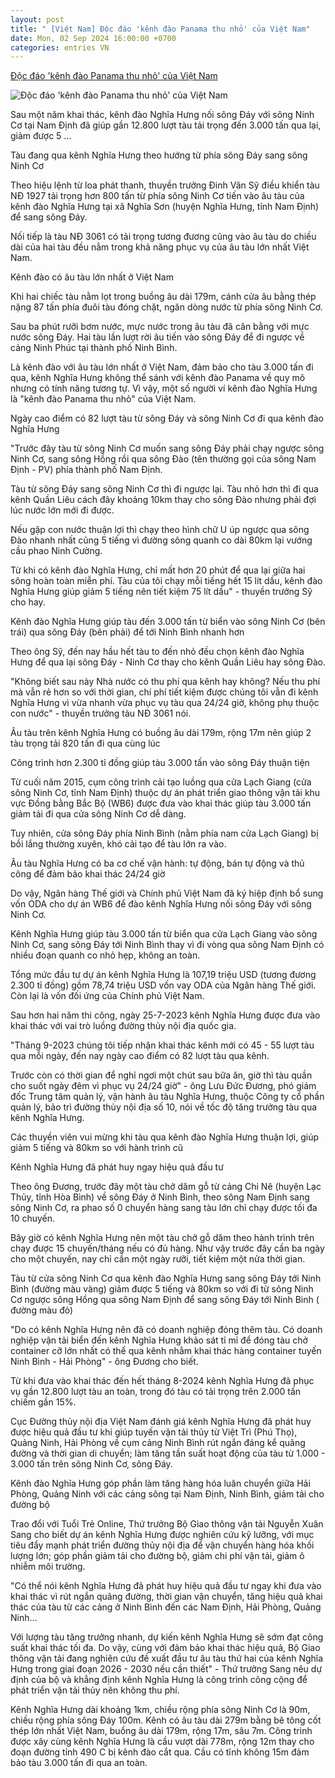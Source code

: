```yaml
---
layout: post
title: " [Việt Nam] Độc đáo 'kênh đào Panama thu nhỏ' của Việt Nam"
date: Mon, 02 Sep 2024 16:00:00 +0700
categories: entries VN
---
```

[Độc đáo 'kênh đào Panama thu nhỏ' của Việt Nam](https://tuoitre.vn/doc-dao-kenh-dao-panama-thu-nho-cua-viet-nam-20240901155431533.htm)

![Độc đáo 'kênh đào Panama thu nhỏ' của Việt Nam](https://cdn1.tuoitre.vn/thumb_w/1200/471584752817336320/2024/9/1/kenh-dao-ninh-conam-tran10-1725179733998537523045-229-0-1276-2000-crop-17251800089361628702432.jpg)

Sau một năm khai thác, kênh đào Nghĩa Hưng nối sông Đáy với sông Ninh Cơ tại Nam Định đã giúp gần 12.800 lượt tàu tải trọng đến 3.000 tấn qua lại, giảm được 5 ...

Tàu đang qua kênh Nghĩa Hưng theo hướng từ phía sông Đáy sang sông Ninh Cơ

Theo hiệu lệnh từ loa phát thanh, thuyền trưởng Đinh Văn Sỹ điều khiển tàu NĐ 1927 tải trọng hơn 800 tấn từ phía sông Ninh Cơ tiến vào âu tàu của kênh đào Nghĩa Hưng tại xã Nghĩa Sơn (huyện Nghĩa Hưng, tỉnh Nam Định) để sang sông Đáy.

Nối tiếp là tàu NĐ 3061 có tải trọng tương đương cũng vào âu tàu do chiều dài của hai tàu đều nằm trong khả năng phục vụ của âu tàu lớn nhất Việt Nam.

Kênh đào có âu tàu lớn nhất ở Việt Nam

Khi hai chiếc tàu nằm lọt trong buồng âu dài 179m, cánh cửa âu bằng thép nặng 87 tấn phía đuôi tàu đóng chặt, ngăn dòng nước từ phía sông Ninh Cơ.

Sau ba phút rưỡi bơm nước, mực nước trong âu tàu đã cân bằng với mực nước sông Đáy. Hai tàu lần lượt rời âu tiến vào sông Đáy để đi ngược về cảng Ninh Phúc tại thành phố Ninh Bình.

Là kênh đào với âu tàu lớn nhất ở Việt Nam, đảm bảo cho tàu 3.000 tấn đi qua, kênh Nghĩa Hưng không thể sánh với kênh đào Panama về quy mô nhưng có tính năng tương tự. Vì vậy, một số người ví kênh đào Nghĩa Hưng là "kênh đào Panama thu nhỏ" của Việt Nam.

Ngày cao điểm có 82 lượt tàu từ sông Đáy và sông Ninh Cơ đi qua kênh đào Nghĩa Hưng

"Trước đây tàu từ sông Ninh Cơ muốn sang sông Đáy phải chạy ngược sông Ninh Cơ, sang sông Hồng rồi qua sông Đào (tên thường gọi của sông Nam Định - PV) phía thành phố Nam Định.

Tàu từ sông Đáy sang sông Ninh Cơ thì đi ngược lại. Tàu nhỏ hơn thì đi qua kênh Quần Liêu cách đây khoảng 10km thay cho sông Đào nhưng phải đợi lúc nước lớn mới đi được.

Nếu gặp con nước thuận lợi thì chạy theo hình chữ U úp ngược qua sông Đào nhanh nhất cũng 5 tiếng vì đường sông quanh co dài 80km lại vướng cầu phao Ninh Cường.

Từ khi có kênh đào Nghĩa Hưng, chỉ mất hơn 20 phút để qua lại giữa hai sông hoàn toàn miễn phí. Tàu của tôi chạy mỗi tiếng hết 15 lít dầu, kênh đào Nghĩa Hưng giúp giảm 5 tiếng nên tiết kiệm 75 lít dầu" - thuyền trưởng Sỹ cho hay.

Kênh đào Nghĩa Hưng giúp tàu đến 3.000 tấn từ biển vào sông Ninh Cơ (bên trái) qua sông Đáy (bên phải) để tới Ninh Bình nhanh hơn

Theo ông Sỹ, đến nay hầu hết tàu to đến nhỏ đều chọn kênh đào Nghĩa Hưng để qua lại sông Đáy - Ninh Cơ thay cho kênh Quần Liêu hay sông Đào.

"Không biết sau này Nhà nước có thu phí qua kênh hay không? Nếu thu phí mà vẫn rẻ hơn so với thời gian, chí phí tiết kiệm được chúng tôi vẫn đi kênh Nghĩa Hưng vì vừa nhanh vừa phục vụ tàu qua 24/24 giờ, không phụ thuộc con nước" - thuyền trưởng tàu NĐ 3061 nói.

Âu tàu trên kênh Nghĩa Hưng có buồng âu dài 179m, rộng 17m nên giúp 2 tàu trọng tải 820 tấn đi qua cùng lúc

Công trình hơn 2.300 tỉ đồng giúp tàu 3.000 tấn vào sông Đáy thuận tiện

Từ cuối năm 2015, cụm công trình cải tạo luồng qua cửa Lạch Giang (cửa sông Ninh Cơ, tỉnh Nam Định) thuộc dự án phát triển giao thông vận tải khu vực Đồng bằng Bắc Bộ (WB6) được đưa vào khai thác giúp tàu 3.000 tấn giảm tải đi qua cửa sông Ninh Cơ dễ dàng.

Tuy nhiên, cửa sông Đáy phía Ninh Bình (nằm phía nam cửa Lạch Giang) bị bồi lắng thường xuyên, khó cải tạo để tàu lớn ra vào.

Âu tàu Nghĩa Hưng có ba cơ chế vận hành: tự động, bán tự động và thủ công để đảm bảo khai thác 24/24 giờ

Do vậy, Ngân hàng Thế giới và Chính phủ Việt Nam đã ký hiệp định bổ sung vốn ODA cho dự án WB6 để đào kênh Nghĩa Hưng nối sông Đáy với sông Ninh Cơ.

Kênh Nghĩa Hưng giúp tàu 3.000 tấn từ biển qua cửa Lạch Giang vào sông Ninh Cơ, sang sông Đáy tới Ninh Bình thay vì đi vòng qua sông Nam Định có nhiều đoạn quanh co nhỏ hẹp, không an toàn.

Tổng mức đầu tư dự án kênh Nghĩa Hưng là 107,19 triệu USD (tương đương 2.300 tỉ đồng) gồm 78,74 triệu USD vốn vay ODA của Ngân hàng Thế giới. Còn lại là vốn đối ứng của Chính phủ Việt Nam.

Sau hơn hai năm thi công, ngày 25-7-2023 kênh Nghĩa Hưng được đưa vào khai thác với vai trò luồng đường thủy nội địa quốc gia.

"Tháng 9-2023 chúng tôi tiếp nhận khai thác kênh mới có 45 - 55 lượt tàu qua mỗi ngày, đến nay ngày cao điểm có 82 lượt tàu qua kênh.

Trước còn có thời gian để nghỉ ngơi một chút sau bữa ăn, giờ thì tàu quần cho suốt ngày đêm vì phục vụ 24/24 giờ" - ông Lưu Đức Đương, phó giám đốc Trung tâm quản lý, vận hành âu tàu Nghĩa Hưng, thuộc Công ty cổ phần quản lý, bảo trì đường thủy nội địa số 10, nói về tốc độ tăng trưởng tàu qua kênh Nghĩa Hưng.

Các thuyền viên vui mừng khi tàu qua kênh đào Nghĩa Hưng thuận lợi, giúp giảm 5 tiếng và 80km so với hành trình cũ

Kênh Nghĩa Hưng đã phát huy ngay hiệu quả đầu tư

Theo ông Đương, trước đây một tàu chở dăm gỗ từ cảng Chi Nê (huyện Lạc Thủy, tỉnh Hòa Bình) về sông Đáy ở Ninh Bình, theo sông Nam Định sang sông Ninh Cơ, ra phao số 0 chuyển hàng sang tàu lớn chỉ chạy được tối đa 10 chuyến.

Bây giờ có kênh Nghĩa Hưng nên một tàu chở gỗ dăm theo hành trình trên chạy được 15 chuyến/tháng nếu có đủ hàng. Như vậy trước đây cần ba ngày cho một chuyến, nay chỉ cần một ngày rưỡi, tiết kiệm một nửa thời gian.

Tàu từ cửa sông Ninh Cơ qua kênh đào Nghĩa Hưng sang sông Đáy tới Ninh Bình (đường màu vàng) giảm được 5 tiếng và 80km so với đi từ sông Ninh Cơ ngược sông Hồng qua sông Nam Định để sang sông Đáy tới Ninh Binh ( đường màu đỏ)

"Do có kênh Nghĩa Hưng nên đã có doanh nghiệp đóng thêm tàu. Có doanh nghiệp vận tải biển đến kênh Nghĩa Hưng khảo sát tỉ mỉ để đóng tàu chở container cỡ lớn nhất có thể qua kênh nhằm khai thác hàng container tuyến Ninh Bình - Hải Phòng" - ông Đương cho biết.

Từ khi đưa vào khai thác đến hết tháng 8-2024 kênh Nghĩa Hưng đã phục vụ gần 12.800 lượt tàu an toàn, trong đó tàu có tải trọng trên 2.000 tấn chiếm gần 15%.

Cục Đường thủy nội địa Việt Nam đánh giá kênh Nghĩa Hưng đã phát huy được hiệu quả đầu tư khi giúp tuyến vận tải thủy từ Việt Trì (Phú Thọ), Quảng Ninh, Hải Phòng về cụm cảng Ninh Bình rút ngắn đáng kể quãng đường và thời gian di chuyển; làm tăng tần suất hoạt động của tàu từ 1.000 - 3.000 tấn trên sông Ninh Cơ, sông Đáy.

Kênh đào Nghĩa Hưng góp phần làm tăng hàng hóa luân chuyển giữa Hải Phòng, Quảng Ninh với các cảng sông tại Nam Định, Ninh Bình, giảm tải cho đường bộ

Trao đổi với Tuổi Trẻ Online, Thứ trưởng Bộ Giao thông vận tải Nguyễn Xuân Sang cho biết dự án kênh Nghĩa Hưng được nghiên cứu kỹ lưỡng, với mục tiêu đẩy mạnh phát triển đường thủy nội địa để vận chuyển hàng hóa khối lượng lớn; góp phần giảm tải cho đường bộ, giảm chi phí vận tải, giảm ô nhiễm môi trường.

"Có thể nói kênh Nghĩa Hưng đã phát huy hiệu quả đầu tư ngay khi đưa vào khai thác vì rút ngắn quãng đường, thời gian vận chuyển, tăng hiệu quả khai thác của tàu từ các cảng ở Ninh Bình đến các Nam Định, Hải Phòng, Quảng Ninh…

Với lượng tàu tăng trưởng nhanh, dự kiến kênh Nghĩa Hưng sẽ sớm đạt công suất khai thác tối đa. Do vậy, cùng với đảm bảo khai thác hiệu quả, Bộ Giao thông vận tải đang nghiên cứu đề xuất đầu tư âu tàu thứ hai của kênh Nghĩa Hưng trong giai đoạn 2026 - 2030 nếu cần thiết" - Thứ trưởng Sang nêu dự định của bộ và khẳng định kênh Nghĩa Hưng là công trình công cộng để phát triển vận tải thủy nên không thu phí.

Kênh Nghĩa Hưng dài khoảng 1km, chiều rộng phía sông Ninh Cơ là 90m, chiều rộng phía sông Đáy 100m. Kênh có âu tàu dài 279m bằng bê tông cốt thép lớn nhất Việt Nam, buồng âu dài 179m, rộng 17m, sâu 7m. Công trình được xây cùng kênh Nghĩa Hưng là cầu vượt dài 778m, rộng 12m thay cho đoạn đường tỉnh 490 C bị kênh đào cắt qua. Cầu có tĩnh không 15m đảm bảo tàu 3.000 tấn đi qua an toàn.

